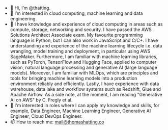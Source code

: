 - 👋 Hi, I’m @thatting.
- 👀 I’m interested in cloud computing, machine learning and data engineering. 
- 🌱   I have knowledge and experience of cloud computing in areas such as compute, storage, networking and security. I have passed the AWS Solutions Architect Associate exam. My favourite programming language is Python, but I can also work in JavaScript and C/C+. I have understanding and experience of the machine learning lifecycle i.e. data wrangling, model training and deployment, in particular using AWS SageMaker. Furthermore, I am familiar with machine learning libraries, such as PyTorch, TensorFlow and Hugging Face, applied to computer vision, natural language processing and generative AI (large language models). Moreover, I am familiar with MLOps, which are principles and tools for bringing machine learning models into a production environment reliably and efficiently. Lastly, I have experience with data warehouse, data lake and workflow systems such as Redshift, Glue and Apache Airflow. As a side note, at the moment, I am reading "Generative AI on AWS" by C. Fregly et al. 
- 💞️ I'm interested in roles where I can apply my knowledge and skills, for example, Data Engineer, Machine Learning Engineer, Generative AI Engineer, Cloud DevOps Engineer. 
- 📫 How to reach me: mail@thomashatting.co

<!---
thatting/thatting is a ✨ special ✨ repository because its `README.md` (this file) appears on your GitHub profile.
You can click the Preview link to take a look at your changes.
--->
